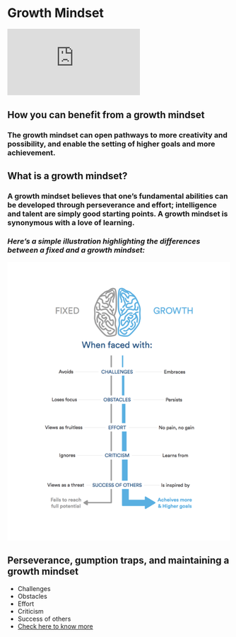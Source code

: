 # Growth Mindset
![BRAIN](https://alray.ps/ar/thumb.php?src=uploads//images/1c107c20ac76da7fabdb5d35d955c7e4.jpg&w=1000&zc=1)
## How you can benefit from a growth mindset
### The growth mindset can open pathways to more creativity and possibility, and enable the setting of higher goals and more achievement.

## What is a growth mindset?
### **A growth mindset believes that one’s fundamental abilities can be developed through perseverance and effort; intelligence and talent are simply good starting points. A growth mindset is synonymous with a love of learning.**
###  *Here’s a simple illustration highlighting the differences between a fixed and a growth mindset:*

![ fixed and a growth mindset](GROWTH.png)
## Perseverance, gumption traps, and maintaining a growth mindset
- Challenges
- Obstacles
- Effort
- Criticism
- Success of others
- [Check here to know more](https://www.atlassian.com/blog/inside-atlassian/growth-mindset)
